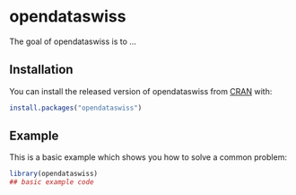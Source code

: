 
# opendataswiss

<!-- badges: start -->
<!-- badges: end -->

The goal of opendataswiss is to ...

## Installation

You can install the released version of opendataswiss from [CRAN](https://CRAN.R-project.org) with:

``` r
install.packages("opendataswiss")
```

## Example

This is a basic example which shows you how to solve a common problem:

``` r
library(opendataswiss)
## basic example code
```

